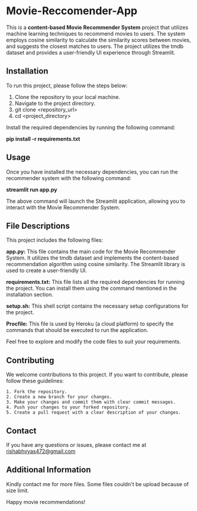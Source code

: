 # Movie-Reccomender-App

This is a **content-based Movie Recommender System** project that utilizes machine learning techniques to recommend movies to users. The system employs cosine similarity to calculate the similarity scores between movies, and suggests the closest matches to users. The project utilizes the tmdb dataset and provides a user-friendly UI experience through Streamlit.

## Installation
To run this project, please follow the steps below:

1. Clone the repository to your local machine.
2. Navigate to the project directory.
3. git clone <repository_url>
4. cd <project_directory>

Install the required dependencies by running the following command:

**pip install -r requirements.txt**

## Usage

Once you have installed the necessary dependencies, you can run the recommender system with the following command:

**streamlit run app.py**

The above command will launch the Streamlit application, allowing you to interact with the Movie Recommender System.

## File Descriptions
This project includes the following files:

**app.py:** This file contains the main code for the Movie Recommender System. It utilizes the tmdb dataset and implements the content-based recommendation algorithm using cosine similarity. The Streamlit library is used to create a user-friendly UI.

**requirements.txt:** This file lists all the required dependencies for running the project. You can install them using the command mentioned in the installation section.

**setup.sh:** This shell script contains the necessary setup configurations for the project.

**Procfile:** This file is used by Heroku (a cloud platform) to specify the commands that should be executed to run the application.

Feel free to explore and modify the code files to suit your requirements.

## Contributing

We welcome contributions to this project. If you want to contribute, please follow these guidelines:

    1. Fork the repository.
    2. Create a new branch for your changes.
    3. Make your changes and commit them with clear commit messages.
    4. Push your changes to your forked repository.
    5. Create a pull request with a clear description of your changes.

## Contact
If you have any questions or issues, please contact me at rishabhvyas472@gmail.com

## Additional Information
Kindly contact me for more files. Some files couldn't be upload because of size limit.

Happy movie recommendations!
